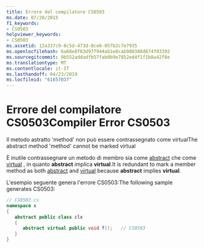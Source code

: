 ```yaml
---
title: Errore del compilatore CS0503
ms.date: 07/20/2015
f1_keywords:
- CS0503
helpviewer_keywords:
- CS0503
ms.assetid: 12a337c9-8c5d-473d-8ce6-057b2c7e7935
ms.openlocfilehash: 6a68e8f63d97f944ab1e8cab980388d874f03392
ms.sourcegitcommit: 9b552addadfb57fab0b9e7852ed4f1f1b8a42f8e
ms.translationtype: MT
ms.contentlocale: it-IT
ms.lasthandoff: 04/23/2019
ms.locfileid: "61657037"
---
```

# <a name="compiler-error-cs0503"></a><span data-ttu-id="51cdf-102">Errore del compilatore CS0503</span><span class="sxs-lookup"><span data-stu-id="51cdf-102">Compiler Error CS0503</span></span>
<span data-ttu-id="51cdf-103">Il metodo astratto 'method' non può essere contrassegnato come virtual</span><span class="sxs-lookup"><span data-stu-id="51cdf-103">The abstract method 'method' cannot be marked virtual</span></span>  
  
 <span data-ttu-id="51cdf-104">È inutile contrassegnare un metodo di membro sia come [abstract](../../csharp/language-reference/keywords/abstract.md) che come [virtual](../../csharp/language-reference/keywords/virtual.md) , in quanto **abstract** implica **virtual**.</span><span class="sxs-lookup"><span data-stu-id="51cdf-104">It is redundant to mark a member method as both [abstract](../../csharp/language-reference/keywords/abstract.md) and [virtual](../../csharp/language-reference/keywords/virtual.md) because **abstract** implies **virtual**.</span></span>  
  
 <span data-ttu-id="51cdf-105">L'esempio seguente genera l'errore CS0503:</span><span class="sxs-lookup"><span data-stu-id="51cdf-105">The following sample generates CS0503:</span></span>  
  
```csharp  
// CS0503.cs  
namespace x  
{  
   abstract public class clx  
   {  
      abstract virtual public void f();   // CS0503  
   }  
}  
```
